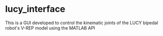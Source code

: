 # lucy_interface

This is a GUI developed to control the kinematic joints of the LUCY bipedal robot's V-REP model using the MATLAB API  
